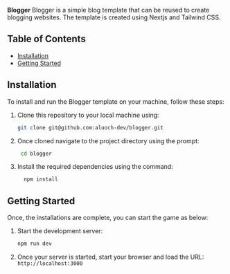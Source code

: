 **Blogger**
Blogger is a simple blog template that can be reused to create blogging websites. The template is created using Nextjs and Tailwind CSS. 

## Table of Contents

- [Installation](#installation)
- [Getting Started](#getting-started)


## Installation

To install and run the Blogger template on your machine, follow these steps:

1. Clone this repository to your local machine using:

   ```bash
   git clone git@github.com:aluoch-dev/blogger.git


2. Once cloned navigate to the project directory using the prompt:
   
   ```bash
    cd blogger

4. Install the required dependencies using the command:

   ```bash   
     npm install

  ## Getting Started

Once, the installations are complete, you can start the game as below:

1. Start the development server:

   ```bash
   npm run dev

2. Once your server is started, start your browser and load the URL: `http://localhost:3000`
